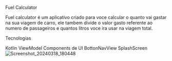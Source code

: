 Fuel Calculator

Fuel calculator é um aplicativo criado para voce calcular o quanto vai gastar na sua viagem de carro, ele tambem divide o valor gasto referente ao numero de passageiros e quantos litros voce ira usar na viagem total.

Tecnologias

Kotlin
ViewModel
Components de UI
BottonNavView
SplashScreen
![Screenshot_20240318_180448](https://github.com/pgpedrog/FuelCalculator/assets/141691120/95e020cc-6184-4289-b991-6291300d0229)
